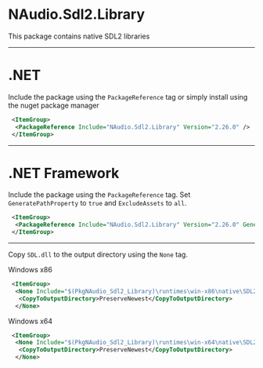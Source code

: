 # NAudio.Sdl2.Library
This package contains native SDL2 libraries

---
# .NET
Include the package using the `PackageReference` tag or simply install using the nuget package manager
```xml
 <ItemGroup>
  <PackageReference Include="NAudio.Sdl2.Library" Version="2.26.0" />
 </ItemGroup>
```
---
# .NET Framework
Include the package using the `PackageReference` tag. Set `GeneratePathProperty` to `true` and `ExcludeAssets` to `all`.
```xml
 <ItemGroup>
  <PackageReference Include="NAudio.Sdl2.Library" Version="2.26.0" GeneratePathProperty="true" ExcludeAssets="all"/>
 </ItemGroup>
```
---

Copy `SDL.dll` to the output directory using the `None` tag.

Windows x86
```xml
 <ItemGroup>
  <None Include="$(PkgNAudio_Sdl2_Library)\runtimes\win-x86\native\SDL2.dll">
   <CopyToOutputDirectory>PreserveNewest</CopyToOutputDirectory>
  </None>
```

Windows x64
```xml
 <ItemGroup>
  <None Include="$(PkgNAudio_Sdl2_Library)\runtimes\win-x64\native\SDL2.dll">
   <CopyToOutputDirectory>PreserveNewest</CopyToOutputDirectory>
  </None>
```
